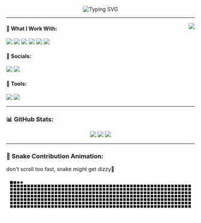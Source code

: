 <!-- Title Typing -->
<p align="center">
  <img src="https://readme-typing-svg.herokuapp.com?font=Caveat&size=40&pause=1000&color=7a9b57&center=true&vCenter=true&width=435&lines=Hi!+I'm+Nobu!" alt="Typing SVG" />
</p>

---

  <div>
    <img align="right" height="150" src="https://i.pinimg.com/originals/94/3a/3f/943a3f95936d66dc0c78fd445893431e.gif" />
  </div>

  <h4>🚀 What I Work With:</h4>

  <p>
    <img src="https://img.shields.io/badge/HTML5-E34F26?style=for-the-badge&logo=html5&logoColor=white"/>
    <img src="https://img.shields.io/badge/css3-%231572B6.svg?style=for-the-badge&logo=css3&logoColor=white"/>
    <img src="https://img.shields.io/badge/JavaScript-323330?style=for-the-badge&logo=javascript&logoColor=F7DF1E"/>
    <img src="https://img.shields.io/badge/php-%23777BB4.svg?style=for-the-badge&logo=php&logoColor=white"/>
    <img src="https://img.shields.io/badge/python-3670A0?style=for-the-badge&logo=python&logoColor=ffdd54"/>
    <img src="https://img.shields.io/badge/react-%2320232a.svg?style=for-the-badge&logo=react&logoColor=%2361DAFB"/>
  </p>

  <h4>📱 Socials:</h4>
  <p>
    <a style="text-decoration: none;" href="https://www.tiktok.com/@mildrest._">
      <img src="https://img.shields.io/badge/TikTok-%23000000.svg?logo=TikTok&logoColor=white"/>
    </a>
    <a style="text-decoration: none;" href="https://youtube.com/@powbu">
      <img src="https://img.shields.io/badge/YouTube-%23FF0000.svg?logo=YouTube&logoColor=white"/>
    </a>
  </p>

  <h4>🔧 Tools:</h4>
  <p>
    <img src="https://img.shields.io/badge/VS_Code-0078d7?style=for-the-badge&logo=visual%20studio%20code&logoColor=white"/>
    <img src="https://img.shields.io/badge/Git-F05032?style=for-the-badge&logo=git&logoColor=white"/>
  </p>
</div>

---

### 📊 GitHub Stats:

<div align="center">
  <img height="170" src="https://github-readme-stats.vercel.app/api?username=nbuuu-u&theme=gruvbox&hide_border=true&show_icons=true&"/>
  <img height="170" src="https://nirzak-streak-stats.vercel.app/?user=nbuuu-u&theme=gruvbox&hide_border=true"/>
  <img height="125" src="https://github-readme-stats.vercel.app/api/top-langs/?username=nbuuu-u&theme=gruvbox&hide_border=true&layout=compact"/>
</div>

---

### 🐍 Snake Contribution Animation:

<p>don't scroll too fast, snake might get dizzy🐍</p>

<p align="center">
  <img src="https://raw.githubusercontent.com/nbuuu-u/nbuuu-u/output/snake.svg" alt="Snake animation"/>
</p>
